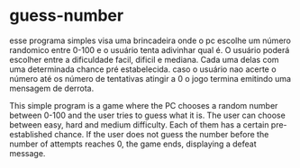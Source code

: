 # guess-number
esse programa simples visa uma brincadeira onde o pc escolhe um número randomico entre 0-100 e o usuário tenta adivinhar qual é.
O usuário poderá escolher entre a dificuldade facil, dificil e mediana. Cada uma delas com uma determinada chance pré estabelecida.
caso o usuário nao acerte o número até os número de tentativas atingir a 0 o jogo termina emitindo uma mensagem de derrota.

This simple program is a game where the PC chooses a random number between 0-100 and the user tries to guess what it is. The user can choose between easy, hard and medium difficulty. Each of them has a certain pre-established chance. If the user does not guess the number before the number of attempts reaches 0, the game ends, displaying a defeat message.
